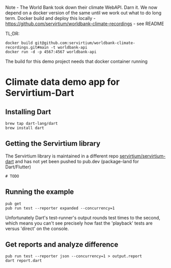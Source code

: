 Note - The World Bank took down their climate WebAPI. Darn it. We now depend on a docker version of the same until we work out what to do long term. Docker build and deploy this locally - https://github.com/servirtium/worldbank-climate-recordings - see README

TL;DR:

```
docker build git@github.com:servirtium/worldbank-climate-recordings.git#main -t worldbank-api
docker run -d -p 4567:4567 worldbank-api
```

The build for this demo project needs that docker container running

# Climate data demo app for Servirtium-Dart 

## Installing Dart

```
brew tap dart-lang/dart
brew install dart
```

## Getting the Servirtium library

The Servirtium library is maintained in a different repo [servirtium/servirtium-dart](https://github.com/servirtium/servirtium-dart) 
and has not yet been pushed to pub.dev (package-land for Dart/Flutter)

```
# TODO
```

## Running the example

```
pub get 
pub run test --reporter expanded --concurrency=1
```

Unfortunately Dart's test-runner's output rounds test times to the second, which means you can't see 
precisely how fast the 'playback' tests are versus 'direct' on the console.

## Get reports and analyze difference

```
pub run test --reporter json --concurrency=1 > output.report
dart report.dart
```
